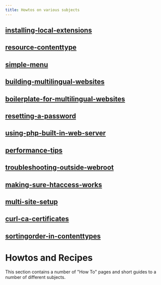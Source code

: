 ```yaml
---
title: Howtos on various subjects
---
```

## [installing-local-extensions](installing-local-extensions)
## [resource-contenttype](resource-contenttype)
## [simple-menu](simple-menu)
## [building-multilingual-websites](building-multilingual-websites)
## [boilerplate-for-multilingual-websites](boilerplate-for-multilingual-websites)
## [resetting-a-password](resetting-a-password)
## [using-php-built-in-web-server](using-php-built-in-web-server)
## [performance-tips](performance-tips)
## [troubleshooting-outside-webroot](troubleshooting-outside-webroot)
## [making-sure-htaccess-works](making-sure-htaccess-works)
## [multi-site-setup](multi-site-setup)
## [curl-ca-certificates](curl-ca-certificates)
## [sortingorder-in-contenttypes](sortingorder-in-contenttypes)

Howtos and Recipes
===================

This section contains a number of "How To" pages and short guides to a number
of different subjects.

